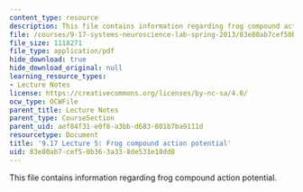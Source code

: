 ```yaml
---
content_type: resource
description: This file contains information regarding frog compound action potential.
file: /courses/9-17-systems-neuroscience-lab-spring-2013/83e80ab7cef50b363a338de531e18dd8_MIT9_17S13_Lecture_5.pdf
file_size: 1118271
file_type: application/pdf
hide_download: true
hide_download_original: null
learning_resource_types:
- Lecture Notes
license: https://creativecommons.org/licenses/by-nc-sa/4.0/
ocw_type: OCWFile
parent_title: Lecture Notes
parent_type: CourseSection
parent_uid: aef84f31-e0f8-a3bb-d683-801b7ba9111d
resourcetype: Document
title: '9.17 Lecture 5: Frog compound action potential'
uid: 83e80ab7-cef5-0b36-3a33-8de531e18dd8
---
```

This file contains information regarding frog compound action potential.